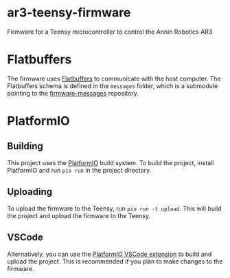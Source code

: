 # ar3-teensy-firmware

Firmware for a Teensy microcontroller to control the Annin Robotics AR3

# Flatbuffers

The firmware uses [Flatbuffers](https://google.github.io/flatbuffers/) to communicate with the host
computer. The Flatbuffers schema is defined in the `messages` folder, which is a submodule pointing
to the [firmware-messages](https://github.com/COBOT-Team/firmware-messages) repository.

# PlatformIO

## Building

This project uses the [PlatformIO](https://platformio.org/) build system. To build the project,
install PlatformIO and run `pio run` in the project directory.

## Uploading

To upload the firmware to the Teensy, run `pio run -t upload`. This will build the project and
upload the firmware to the Teensy.

## VSCode

Alternatively, you can use the [PlatformIO VSCode extension](https://platformio.org/platformio-ide)
to build and upload the project. This is recommended if you plan to make changes to the firmware.
